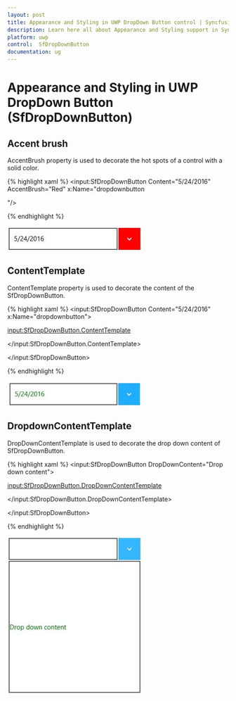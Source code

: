 ```yaml
---
layout: post
title: Appearance and Styling in UWP DropDown Button control | Syncfusion
description: Learn here all about Appearance and Styling support in Syncfusion UWP DropDown Button (SfDropDownButton) control and more.
platform: uwp
control:  SfDropDownButton
documentation: ug
---
```


# Appearance and Styling in UWP DropDown Button (SfDropDownButton)

## Accent brush

AccentBrush property is used to decorate the hot spots of a control with a solid color.

{% highlight xaml %}
<input:SfDropDownButton Content="5/24/2016" AccentBrush="Red" x:Name="dropdownbutton

"/>


{% endhighlight %}

![Apperance-and-Styling_img1](Apperance-and-Styling_images/Apperance-and-Styling_img1.jpeg)


## ContentTemplate

ContentTemplate property is used to decorate the content of the SfDropDownButton.

{% highlight xaml %}
<input:SfDropDownButton Content="5/24/2016" x:Name="dropdownbutton">

<input:SfDropDownButton.ContentTemplate>

<DataTemplate>

<TextBlock Foreground="Green" Text="{Binding}"/>

</DataTemplate>

</input:SfDropDownButton.ContentTemplate>

</input:SfDropDownButton>



{% endhighlight %}

![Apperance-and-Styling_img2](Apperance-and-Styling_images/Apperance-and-Styling_img2.jpeg)


## DropdownContentTemplate

DropDownContentTemplate is used to decorate the drop down content of SfDropDownButton.

{% highlight xaml %}
<input:SfDropDownButton DropDownContent="Drop down content">

<input:SfDropDownButton.DropDownContentTemplate>

<DataTemplate>

<TextBlock Foreground="Green" HorizontalAlignment="Center" Text="{Binding}"/>

</DataTemplate>

</input:SfDropDownButton.DropDownContentTemplate>

</input:SfDropDownButton>



{% endhighlight %}

![Apperance-and-Styling_img3](Apperance-and-Styling_images/Apperance-and-Styling_img3.jpeg)


